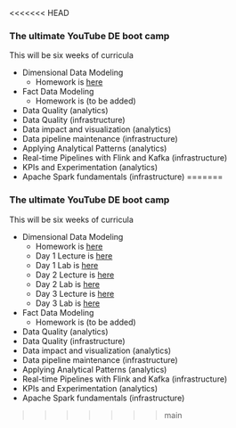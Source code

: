 <<<<<<< HEAD
### The ultimate YouTube DE boot camp

This will be six weeks of curricula

- Dimensional Data Modeling
  - Homework is [here](materials/1-dimensional-data-modeling/homework/homework.md)
- Fact Data Modeling
  - Homework is (to be added)
- Data Quality (analytics)
- Data Quality (infrastructure)
- Data impact and visualization (analytics)
- Data pipeline maintenance (infrastructure)
- Applying Analytical Patterns (analytics)
- Real-time Pipelines with Flink and Kafka (infrastructure)
- KPIs and Experimentation (analytics)
- Apache Spark fundamentals (infrastructure)
=======
### The ultimate YouTube DE boot camp

This will be six weeks of curricula

- Dimensional Data Modeling
  - Homework is [here](materials/1-dimensional-data-modeling/homework/homework.md)
  - Day 1 Lecture is [here](https://www.dataexpert.io/lesson/dimensional-data-modeling-lecture-day-1-yt)
  - Day 1 Lab is [here](https://www.dataexpert.io/lesson/dimensional-data-modeling-lab-day-1-yt)
  - Day 2 Lecture is [here](https://www.dataexpert.io/lesson/dimensional-data-modeling-day-2-lecture-yt)
  - Day 2 Lab is [here](https://www.dataexpert.io/lesson/dimensional-data-modeling-day-2-lab-yt)
  - Day 3 Lecture is [here](https://www.dataexpert.io/lesson/dimensional-data-modeling-day-3-lecture-yt)
  - Day 3 Lab is [here](https://www.dataexpert.io/lesson/dimensional-data-modeling-day-3-lab-yt)
- Fact Data Modeling
  - Homework is (to be added)
- Data Quality (analytics)
- Data Quality (infrastructure)
- Data impact and visualization (analytics)
- Data pipeline maintenance (infrastructure)
- Applying Analytical Patterns (analytics)
- Real-time Pipelines with Flink and Kafka (infrastructure)
- KPIs and Experimentation (analytics)
- Apache Spark fundamentals (infrastructure)
>>>>>>> main
